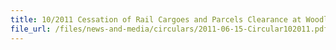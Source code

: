 ```yaml
---
title: 10/2011 Cessation of Rail Cargoes and Parcels Clearance at Woodlands Train Checkpoint
file_url: /files/news-and-media/circulars/2011-06-15-Circular102011.pdf
---
```


